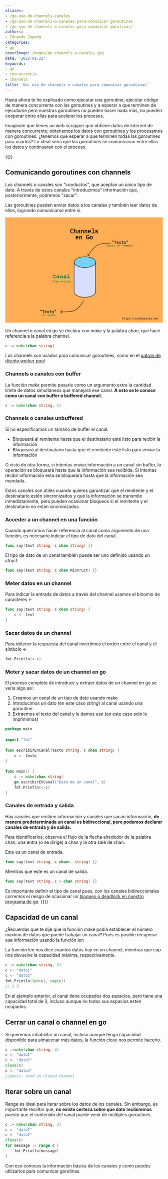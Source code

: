 ```yaml
---
aliases:
- /go-uso-de-channels-canales
- /go-uso-de-channels-o-canales-para-comunicar-goroutinas
- /go-uso-de-channels-o-canales-para-comunicar-gorutinas/
authors:
- Eduardo Zepeda
categories:
- go
coverImage: images/go-channels-o-canales.jpg
date: '2022-01-22'
keywords:
- go
- concurrencia
- channels
title: 'Go: uso de channels o canales para comunicar goroutinas'
---
```


Hasta ahora te he explicado como ejecutar una goroutine, ejecutar código de manera concurrente con las goroutines y a esperar a que terminen de ejecutarse pero nuestras goroutines no pueden hacer nada más, no pueden cooperar entre ellas para acelerar los procesos.

Imagínate que tienes un web scrapper que obtiene datos de internet de manera concurrente; obtenemos los datos con goroutines y los procesamos con goroutines. ¿tenemos que esperar a que terminen todas las goroutines para usarlos? Lo ideal sería que las goroutines se comunicaran entre ellas los datos y continuaran con el proceso.

{{<box link="/es/pages/go-programming-language-tutorial/" image="https://res.cloudinary.com/dwrscezd2/image/upload/v1717959563/Go_gopher_favicon_uzxa20.svg" type="info" message="¡Hola! ¿Ya sabes que tengo un tutorial completo del lenguaje de programación Go completamente gratis?, puedes encontrarlo directamente en la barra del menú superior o haciendo clic en este panel">}}

## Comunicando goroutines con channels

Los channels o canales son "conductos", que aceptan un único tipo de dato. A través de estos canales "introducimos" información que, posteriormente, podremos "sacar".

Las goroutines pueden enviar datos a los canales y también leer datos de ellos, logrando comunicarse entre si.

![Esquema del funcionamiento de un channel en go](images/channels-en-go.jpg "Esquema básico del funcionamiento de los channels o canales en Go")


Un channel o canal en go se declara con *make* y la palabra *chan*, que hace referencia a la palabra channel.

```go
c := make(chan string)
```

Los channels son usados para comunicar goroutines, como en el [patrón de diseño worker pool](/es/explicacion-del-patron-de-diseno-worker-pool/)

### Channels o canales con buffer

La función *make* permite pasarle como un argumento extra la cantidad límite de datos simultaneos que manejará ese canal. **A esto se le conoce como un canal con buffer o buffered channel.**

```go
c := make(chan string, 1)
```

### Channels o canales unbuffered

Si no especificamos un tamaño de buffer el canal:

- Bloqueará al remitente hasta que el destinatario esté listo para recibir la información
- Bloqueará al destinatario hasta que el remitente esté listo para enviar la información

O visto de otra forma, si intentas enviar información a un canal sin buffer, la operación se bloqueará  hasta que la información sea recibida. Si intentas recibir información esta se bloqueará hasta que la información sea mandada.

Estos canales son útiles cuando quieres garantizar que el remitente y el destinatario estén sincronizados y que la información se transmite inmediatamente, pero pueden ocasionar bloqueos si el remitente y el destinatario no están sincronizados.

### Acceder a un channel en una función

Cuando querramos hacer referencia al canal como argumento de una función, es necesario indicar el tipo de dato del canal.

```go
func say(text string, c chan string) {}
```

El tipo de dato de un canal también puede ser uno definido usando un _struct_.

```go
func say(text string, c chan MiStruct) {}
```

### Meter datos en un channel

Para indicar la entrada de datos a través del channel usamos el binomio de caracteres <-

```go
func say(text string, c chan string) {
    c <- text
}
```

### Sacar datos de un channel

Para obtener la respuesta del canal invertimos el orden entre el canal y el símbolo <-

```go
fmt.Println(<-c)
```

### Meter y sacar datos de un channel en go

El proceso completo de introducir y extraer datos de un channel en go se vería algo así:

1. Creamos un canal de un tipo de dato usando make
2. Introducimos un dato (en este caso _string_) al canal usando una
   goroutine
3. Extraemos el texto del canal y le damos uso (en este caso solo lo imprimimos)

```go
package main

import "fmt"

func escribirEnCanal(texto string, c chan string) {
	c <- texto
}

func main() {
	c := make(chan string)
	go escribirEnCanal("Dato de un canal", c)
	fmt.Println(<-c)
}
```

### Canales de entrada y salida

Hay canales que reciben información y canales que sacan información, **de manera predeterminada un canal es bidireccional, pero podemos declarar canales de entrada y de salida.**

Para identificarlos, observa el flujo de la flecha alrededor de la palabra chan; una entra (o se dirige) a chan y la otra sale de chan.

Este es un canal de entrada.

```go
func say(text string, c chan<- string) {}
```

Mientras que este es un canal de salida.

```go
func say(text string, c <-chan string) {}
```

Es importante definir el tipo de canal pues, con los canales bidireccionales corremos el riesgo de ocasionar un [bloqueo o deadlock en nuestro programa de go](/es/go-channels-entendiendo-los-deadlocks-o-puntos-muertos/). 
{{<ad>}}

## Capacidad de un canal

¿Recuerdas que te dije que la función make podía establecer el número máximo de datos que puede trabajar un canal? Pues es posible recuperar esa información usando la función len

La función len nos dice cuantos datos hay en un channel, mientras que cap nos devuelve la capacidad máxima, respectivamente.

```go
c := make(chan string, 3)
c <- "dato1"
c <- "dato2"
fmt.Println(len(c), cap(c))
// 2 3
```

En el ejemplo anterior, el canal tiene ocupados dos espacios, pero tiene una capacidad total de 3, incluso aunque no todos sus espacios estén ocupados.

## Cerrar un canal o channel en go

Si queremos inhabilitar un canal, incluso aunque tenga capacidad disponible para almacenar más datos, la función close nos permite hacerlo.

```go
c :=make(chan string, 3) 
c <- "dato1" 
c <- "dato2" 
close(c)
c <- "dato3"
//panic: send on closed channel
```

## Iterar sobre un canal

Range es ideal para iterar sobre los datos de los canales. Sin embargo, es importante resaltar que, **no existe certeza sobre que dato recibiremos** puesto que el contenido del canal puede venir de múltiples goroutines.

```go
c := make(chan string, 3)
c <- "dato1"
c <- "dato2"
close(c)
for message := range c {
	fmt.Println(message)
}
```

Con eso conoces la información básica de los canales y como puedes utilizarlos para comunicar gorutinas.